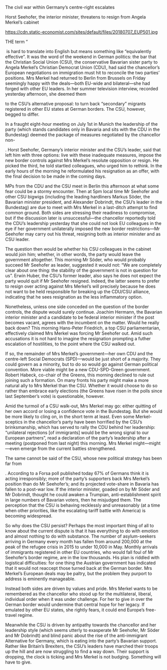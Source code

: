 The civil war within Germany’s centre-right escalates

Horst Seehofer, the interior minister, threatens to resign from Angela Merkel’s cabinet

https://cdn.static-economist.com/sites/default/files/20180707_EUP501.jpg

THE term “

 is hard to translate into English but means something like “equivalently effective”. It was the word of the weekend in German politics: the bar that the Christian Social Union (CSU), the conservative Bavarian sister party to Angela Merkel’s Christian Democrat Union (CDU), had said the chancellor’s European negotiations on immigration must hit to reconcile the two parties’ positions. Mrs Merkel had returned to Berlin from Brussels on Friday seemingly happy with the deals—both EU-wide and bilateral—she had forged with other EU leaders. In her summer television interview, recorded yesterday afternoon, she deemed them 

to the CSU’s alternative proposal: to turn back “secondary” migrants registered in other EU states at German borders. The CSU, however, begged to differ.

In a fraught eight-hour meeting on July 1st in Munich the leadership of the party (which stands candidates only in Bavaria and sits with the CDU in the Bundestag) deemed the package of measures negotiated by the chancellor non-

. Horst Seehofer, Germany’s interior minister and the CSU’s leader, said that left him with three options: live with these inadequate measures, impose the new border controls against Mrs Merkel’s resolute opposition or resign. He picked the third, he told startled colleagues, who urged him to rethink. In the early hours of the morning he reformulated his resignation as an offer, with the final decision to be made in the coming days. 

MPs from the CDU and the CSU meet in Berlin this afternoon at what some fear could be a stormy encounter. Then at 5pm local time Mr Seehofer and other CSU bigwigs (including the leading hardliners Markus Söder, the Bavarian minister president, and Alexander Dobrindt, the CSU’s leader in the Bundestag) are due to meet with Mrs Merkel in a last-ditch attempt to find common ground. Both sides are stressing their readiness to compromise, but if the discussion later is unsuccessful—the chancellor reportedly told the CDU’s leadership yesterday that she could not look EU colleagues in the eye if her government unilaterally imposed the new border restrictions—Mr Seehofer may carry out his threat, resigning both as interior minister and as CSU leader.

The question then would be whether his CSU colleagues in the cabinet would join him; whether, in other words, the party would leave the government altogether. This morning Mr Söder, who would probably succeed Mr Seehofer as leader, suggested it would not: “We are completely clear about one thing: the stability of the government is not in question for us”. Erwin Huber, the CSU’s former leader, also says he does not expect the party would quit if Mr Seehofer resigned. Indeed, the latter seems to prefer to resign over acting against Mrs Merkel’s will precisely because he does not want to be held responsible for breaking up the CDU/CSU alliance, indicating that he sees resignation as the less inflammatory option. 

Nonetheless, unless one side conceded on the question of the border controls, the dispute would surely continue. Joachim Hermann, the Bavarian interior minister and a candidate to be federal interior minister if the post becomes vacant, agrees with the incumbent on the matter. Would he really back down? This morning Hans-Peter Friedrich, a top CSU parliamentarian, effectively claimed Mrs Merkel was forcing Mr Seehofer out. Amid such accusations it is not hard to imagine the resignation prompting a futher escalation of hostilities, to the point where the CSU walked out.

If so, the remainder of Mrs Merkel’s government—her own CDU and the centre-left Social Democrats (SPD)—would be just short of a majority. They could govern as a minority, but to do so would go against German political convention. More viable might be a new CDU-SPD-Green government. Robert Habeck, co-chair of the Greens, this morning declined to rule out joining such a formation. On many fronts his party might make a more natural ally to Mrs Merkel than the CSU. Whether it would choose to do so rather than embrace early elections (the Greens have risen in the polls since last September’s vote) is questionable, however. 

Amid the turmoil of a CSU walk-out, Mrs Merkel may go: either quitting of her own accord or losing a confidence vote in the Bundestag. But she would be more likely to cling on, in the short term at least. Even some Merkel-sceptics in the chancellor’s party have been horrified by the CSU’s brinksmanship, which has served to rally the CDU behind her leadership: “unilateral rejections [of immigrants] would be the wrong signal to our European partners”, read a declaration of the party’s leadership after a meeting (postponed from last night) this morning. Mrs Merkel might—might—even emerge from the current battles strengthened. 

The same cannot be said of the CSU, whose new political strategy has been far from 

. According to a Forsa poll published today 67% of Germans think it is acting irresponsibly; more of the party’s supporters back Mrs Merkel’s position than do Mr Seehofer’s; and its projected vote-share in Bavaria has fallen to a post-war low. If the interior minister, goaded on by Mr Söder and Mr Dobrindt, thought he could awaken a Trumpian, anti-establishment spirit in large numbers of Bavarian voters, then he misjudged them. The perception that the CSU is behaving recklessly and unreasonably (at a time when other priorities, like the escalating tariff battle with America) is becoming widespread. 

So why does the CSU persist? Perhaps the most important thing of all to know about the current dispute is that it has everything to do with emotion and almost nothing to do with substance. The number of asylum-seekers arriving in Germany every month has fallen from around 200,000 at the peak of the refugee crisis in 2015 to under 10,000 in May. Monthly arrivals of immigrants registered in other EU countries, who would fall foul of Mr Seehofer’s border regime, are in the low thousands. His plan is riddled with logistical difficulties: for one thing the Austrian government has indicated that it would not reaccept those turned back at the German border. Mrs Merkel’s European deals may be paltry, but the problem they purport to address is eminently manageable. 

Instead both sides are driven by values and pride. Mrs Merkel wants to be remembered as the chancellor who stood up for the multilateral, liberal, individual order when it was under challenge. For her to give in over the German border would undermine that central hope for her legacy. If emulated by other EU states, she rightly fears, it could end Europe’s free-travel regime.

Meanwhile the CSU is driven by antipathy towards the chancellor and her leadership style (which seems utterly to exasperate Mr Seehofer, Mr Söder and Mr Dobrindt) and blind panic about the rise of the anti-immigrant Alternative for Germany, which is eating into the party’s Bavarian support. Rather like Britain’s Brexiters, the CSU’s leaders have marched their troops up the hill and are now struggling to find a way down. Their support is dropping, the clock is ticking and Mrs Merkel is not budging. Something will have to give.